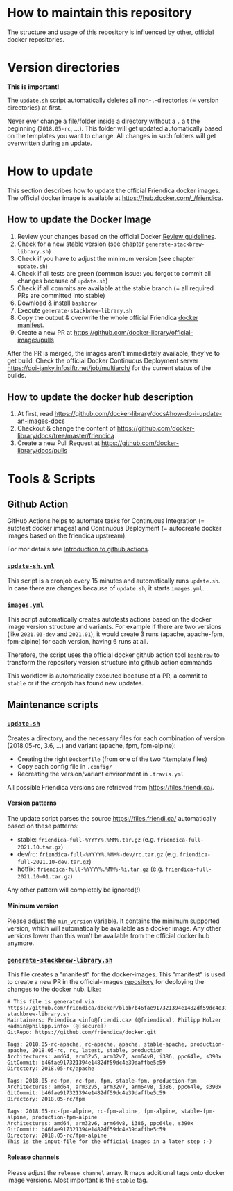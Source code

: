# How to maintain this repository

The structure and usage of this repository is influenced by other, official docker repositories.

# Version directories

**This is important!**

The `update.sh` script automatically deletes all non-`.`-directories (= version directories) at first.

Never ever change a file/folder inside a directory without a `.` a t the beginning (`2018.05-rc`, ...).
This folder will get updated automatically based on the templates you want to change.
All changes in such folders will get overwritten during an update.

# How to update

This section describes how to update the official Friendica docker images.
The official docker image is available at https://hub.docker.com/_/friendica.

## How to update the Docker Image

1. Review your changes based on the official Docker [Review guidelines](https://github.com/docker-library/official-images#review-guidelines). 
2. Check for a new stable version (see chapter `generate-stackbrew-library.sh`)
3. Check if you have to adjust the minimum version (see chapter `update.sh`)
4. Check if all tests are green (common issue: you forgot to commit all changes because of `update.sh`)
5. Check if all commits are available at the stable branch (= all required PRs are committed into stable)
6. Download & install [`bashbrew`](https://github.com/docker-library/bashbrew)
7. Execute `generate-stackbrew-library.sh`
8. Copy the output & overwrite the whole official Friendica [docker manifest](https://github.com/docker-library/official-images/blob/master/library/friendica).
9. Create a new PR at https://github.com/docker-library/official-images/pulls

After the PR is merged, the images aren't immediately available, they've to get build.
Check the official Docker Continuous Deployment server https://doi-janky.infosiftr.net/job/multiarch/ for the current status of the builds.

## How to update the docker hub description

1. At first, read https://github.com/docker-library/docs#how-do-i-update-an-images-docs
2. Checkout & change the content of https://github.com/docker-library/docs/tree/master/friendica
3. Create a new Pull Request at https://github.com/docker-library/docs/pulls 

# Tools & Scripts

## Github Action

GitHub Actions helps to automate tasks for Continuous Integration (= autotest docker images) and Continuous Deployment (= autocreate docker images based on the friendica upstream).

For mor details see [Introduction to github actions](https://docs.github.com/en/free-pro-team@latest/actions/learn-github-actions/introduction-to-github-actions).

### [`update-sh.yml`](https://github.com/friendica/docker/blob/stable/.github/workflows/update-sh.yml)

This script is a cronjob every 15 minutes and automatically runs `update.sh`.
In case there are changes because of `update.sh`, it starts `images.yml`.

### [`images.yml`](https://github.com/friendica/docker/blob/stable/.github/workflows/images.yml)

This script automatically creates autotests actions based on the docker image version structure and variants.
For example if there are two versions (like `2021.03-dev` and `2021.01`), it would create 3 runs (apache, apache-fpm, fpm-alpine) for each version, having 6 runs at all.

Therefore, the script uses the official docker github action tool [`bashbrew`](https://github.com/docker-library/bashbrew.git) to transform the repository version structure into github action commands

This workflow is automatically executed because of a PR, a commit to `stable` or if the cronjob has found new updates.

## Maintenance scripts

### [`update.sh`](https://github.com/friendica/docker/blob/stable/update.sh)
   
Creates a directory, and the necessary files for each combination of version (2018.05-rc, 3.6, ...) and variant (apache, fpm, fpm-alpine):

- Creating the right `Dockerfile` (from one of the two *.template files)
- Copy each config file in `.config/`
- Recreating the version/variant environment in `.travis.yml` 

All possible Friendica versions are retrieved from https://files.friendi.ca/.

#### Version patterns

The update script parses the source https://files.friendi.ca/ automatically based on these patterns:
- stable: `friendica-full-%YYYY%.%MM%.tar.gz` (e.g. `friendica-full-2021.10.tar.gz`)
- dev/rc: `friendica-full-%YYYY%.%MM%-dev/rc.tar.gz` (e.g. `friendica-full-2021.10-dev.tar.gz`)
- hotfix: `friendica-full-%YYYY%.%MM%-%i.tar.gz` (e.g. `friendica-full-2021.10-01.tar.gz`)
   
Any other pattern will completely be ignored(!)

#### Minimum version

Please adjust the `min_version` variable.
It contains the minimum supported version, which will automatically be available as a docker image.
Any other versions lower than this won't be available from the official docker hub anymore.

### [`generate-stackbrew-library.sh`](https://github.com/friendica/docker/blob/stable/generate-stackbrew-library.sh)

This file creates a "manifest" for the docker-images.
This "manifest" is used to create a new PR in the official-images [repository](https://github.com/docker-library/official-images/) for deploying the changes to the docker hub.
Like:

```console   
# This file is generated via https://github.com/friendica/docker/blob/b46fae917321394e1482df59dc4e39daffbe5c59/generate-stackbrew-library.sh
Maintainers: Friendica <info@friendi.ca> (@friendica), Philipp Holzer <admin@philipp.info> (@[secure])
GitRepo: https://github.com/friendica/docker.git

Tags: 2018.05-rc-apache, rc-apache, apache, stable-apache, production-apache, 2018.05-rc, rc, latest, stable, production
Architectures: amd64, arm32v5, arm32v7, arm64v8, i386, ppc64le, s390x
GitCommit: b46fae917321394e1482df59dc4e39daffbe5c59
Directory: 2018.05-rc/apache

Tags: 2018.05-rc-fpm, rc-fpm, fpm, stable-fpm, production-fpm
Architectures: amd64, arm32v5, arm32v7, arm64v8, i386, ppc64le, s390x
GitCommit: b46fae917321394e1482df59dc4e39daffbe5c59
Directory: 2018.05-rc/fpm

Tags: 2018.05-rc-fpm-alpine, rc-fpm-alpine, fpm-alpine, stable-fpm-alpine, production-fpm-alpine
Architectures: amd64, arm32v6, arm64v8, i386, ppc64le, s390x
GitCommit: b46fae917321394e1482df59dc4e39daffbe5c59
Directory: 2018.05-rc/fpm-alpine
This is the input-file for the official-images in a later step :-)
```

#### Release channels

Please adjust the `release_channel` array.
It maps additional tags onto docker image versions.
Most important is the `stable` tag.
